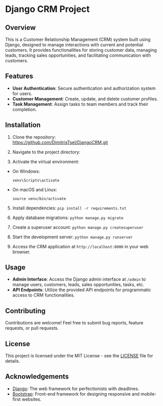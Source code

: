 # Django CRM Project

## Overview
This is a Customer Relationship Management (CRM) system built using Django, designed to manage interactions with current and potential customers. It provides functionalities for storing customer data, managing leads, tracking sales opportunities, and facilitating communication with customers.

## Features
- **User Authentication**: Secure authentication and authorization system for users.
- **Customer Management**: Create, update, and delete customer profiles.
- **Task Management**: Assign tasks to team members and track their completion.

## Installation
1. Clone the repository:  
https://github.com/DimitrisTsel/DjangoCRM.git

2. Navigate to the project directory:
4. Activate the virtual environment:
- On Windows:
  ```
  venv\Scripts\activate
  ```
- On macOS and Linux:
  ```
  source venv/bin/activate
  ```
5. Install dependencies:
`pip install -r requirements.txt`

6. Apply database migrations:
`python manage.py migrate`

7. Create a superuser account:
   `python manage.py createsuperuser`

8. Start the development server:
`python manage.py runserver`

9. Access the CRM application at `http://localhost:8000` in your web browser.

## Usage
- **Admin Interface**: Access the Django admin interface at `/admin` to manage users, customers, leads, sales opportunities, tasks, etc.
- **API Endpoints**: Utilize the provided API endpoints for programmatic access to CRM functionalities.

## Contributing
Contributions are welcome! Feel free to submit bug reports, feature requests, or pull requests.

## License
This project is licensed under the MIT License - see the [LICENSE](LICENSE) file for details.

## Acknowledgements
- [Django](https://www.djangoproject.com/): The web framework for perfectionists with deadlines.
- [Bootstrap](https://getbootstrap.com/): Front-end framework for designing responsive and mobile-first websites.


